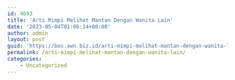 ```yaml
---
id: 4693
title: 'Arti Mimpi Melihat Mantan Dengan Wanita Lain'
date: '2023-05-04T01:06:14+00:00'
author: admin
layout: post
guid: 'https://bos.awn.biz.id/arti-mimpi-melihat-mantan-dengan-wanita-lain/'
permalink: /arti-mimpi-melihat-mantan-dengan-wanita-lain/
categories:
    - Uncategorized
---
```



